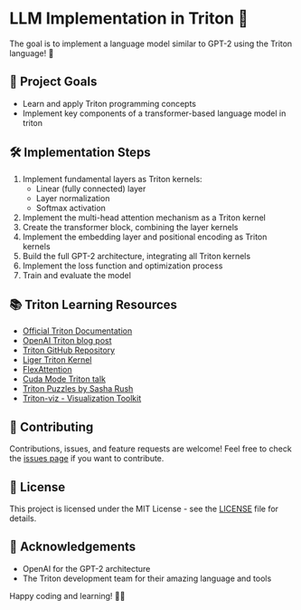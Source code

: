 # LLM Implementation in Triton 🚀

The goal is to implement a language model similar to GPT-2 using the Triton language! 🎉

## 🎯 Project Goals
- Learn and apply Triton programming concepts
- Implement key components of a transformer-based language model in triton

## 🛠️ Implementation Steps

1. Implement fundamental layers as Triton kernels:
   - Linear (fully connected) layer
   - Layer normalization
   - Softmax activation
2. Implement the multi-head attention mechanism as a Triton kernel
3. Create the transformer block, combining the layer kernels
4. Implement the embedding layer and positional encoding as Triton kernels
5. Build the full GPT-2 architecture, integrating all Triton kernels
6. Implement the loss function and optimization process
7. Train and evaluate the model

## 📚 Triton Learning Resources

- [Official Triton Documentation](https://triton-lang.org/main/index.html)
- [OpenAI Triton blog post](https://openai.com/blog/triton)
- [Triton GitHub Repository](https://github.com/triton-lang/triton)
- [Liger Triton Kernel](https://github.com/linkedin/Liger-Kernel)
- [FlexAttention](https://pytorch.org/blog/flexattention/)
- [Cuda Mode Triton talk](https://www.youtube.com/watch?v=DdTsX6DQk24)
- [Triton Puzzles by Sasha Rush](https://github.com/srush/Triton-Puzzles)
- [Triton-viz - Visualization Toolkit](https://github.com/Deep-Learning-Profiling-Tools/triton-viz)


## 🤝 Contributing

Contributions, issues, and feature requests are welcome! Feel free to check the [issues page](link-to-issues-page) if you want to contribute.

## 📜 License

This project is licensed under the MIT License - see the [LICENSE](LICENSE) file for details.

## 🙏 Acknowledgements

- OpenAI for the GPT-2 architecture
- The Triton development team for their amazing language and tools

Happy coding and learning! 🚀✨
